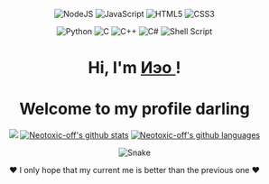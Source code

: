 <p align = "center">
    <a>
        <img alt="NodeJS" src="https://img.shields.io/badge/node.js%20-%2343853D.svg?&style=for-the-badge&logo=node.js&logoColor=white"/>
    </a>
    <a>
        <img alt="JavaScript" src="https://img.shields.io/badge/javascript%20-%23323330.svg?&style=for-the-badge&logo=javascript&logoColor=%23F7DF1E"/>
    </a>
    <a>
        <img alt="HTML5" src="https://img.shields.io/badge/html5%20-%23E34F26.svg?&style=for-the-badge&logo=html5&logoColor=white"/>
    </a>
    <a>
        <img alt="CSS3" src="https://img.shields.io/badge/css3%20-%231572B6.svg?&style=for-the-badge&logo=css3&logoColor=white"/>
    </a>
</p>

<p align = "center">
    <a>
        <img alt="Python" src="https://img.shields.io/badge/python%20-%2314354C.svg?&style=for-the-badge&logo=python&logoColor=white"/>
    </a>
    <a>
        <img alt="C" src="https://img.shields.io/badge/c%20-%2300599C.svg?&style=for-the-badge&logo=c&ogoColor=white"/>
    </a>
    <a>
        <img alt="C++" src="https://img.shields.io/badge/c++%20-%2300599C.svg?&style=for-the-badge&logo=c%2B%2B&ogoColor=white"/>
    </a>
    <a>
        <img alt="C#" src="https://img.shields.io/badge/c%23%20-%23239120.svg?&style=for-the-badge&logo=c-sharp&logoColor=white"/>
    </a>
    <a>
        <img alt="Shell Script" src="https://img.shields.io/badge/shell_script%20-%23121011.svg?&style=for-the-badge&logo=gnu-bash&logoColor=white"/>
    </a>
</p>

<h1 align="center">
    Hi, I'm
    <a href="https://github.com/Neotoxic-off">
        Иэο
    </a>!
</h1>
<h1 align="center">
    Welcome to my profile darling
</h1>

<p align="center">
    <a href="https://github.com/Neotoxic-off"><img src="http://github-readme-streak-stats.herokuapp.com/?user=Neotoxic-off&theme=dracula&hide_border=true"></a>
    <a href="https://github.com/Neotoxic-off"><img src="https://github-readme-stats.vercel.app/api?username=Neotoxic-off&show_icons=true&theme=dracula&hide_border=true" alt="Neotoxic-off's github stats"></a>
    <a href="https://github.com/Neotoxic-off"><img src="https://github-readme-stats-three-dun.vercel.app/api/top-langs/?username=Neotoxic-off&theme=dracula&hide_border=true&layout=compact" alt="Neotoxic-off's github languages"></a>
  
</p>

<p align="center">
    <a><img src="https://github.com/Fn79/Fn79/raw/snake/snake.svg" alt="Snake"></a>
</p>


<p align = "center">
    ❤ I only hope that my current me is better than the previous one ❤
    
</p>

